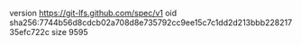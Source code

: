 version https://git-lfs.github.com/spec/v1
oid sha256:7744b56d8cdcb02a708d8e735792cc9ee15c7c1dd2d213bbb22821735efc722c
size 9595
